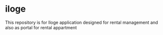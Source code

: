 # iloge
This repository is for Iloge application designed for rental management and also as portal for rental appartment 
